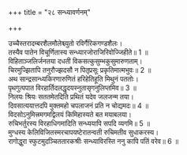 +++
title = "२८ सन्ध्यावर्णनम्"

+++
  
उच्चैस्तरादम्बरशैलमौलेश्च्युतो रविर्गैरिकगण्डशैलः।  
तस्यैव पातेन विचूर्णितास्य सन्ध्यारजोराजिरिवोज्जिहीते॥ 1 ॥  
विहिताञ्जलिर्जनतया दधती विकसत्कुसुम्भकुसुमारुणताम्।  
चिरमुज्झितापि तनुरौज्झदसौ न पितृप्रसूः प्रकृतिमात्मभुवः॥ 2 ॥  
अथ सान्द्रसान्ध्यकिरणारुणितं हरिहेतिहूति मिथुनं पततोः।  
पृथगुत्पपात विरहार्तिदलद्धृदयस्नुतासृगनुलिप्तमिव॥ 3 ॥  
निलयः श्रियः सततमेतदिति प्रथितं यदेव जलजन्म तया।  
दिवसात्ययात्तदपि मुक्तमहो चपलाजनं प्रति न चोद्यमदः॥ 4 ॥  
विदसोऽनुमित्त्रमगमद्विलयं किमिहास्यते बत मयाबलया।  
रुचिभर्तुरस्य विरहाधिगमादिति सन्ध्ययापि सपदि व्यगमि॥ 5 ॥  
मुग्धस्य केलिविजितस्मरचापयष्टेरातन्वती रुचिमतीव सुधाकरस्य।  
रागोद्धुरा स्फुटमुदञ्चिततारकश्रीः सन्ध्याविरस्ति ननु कापि पतिं वरेव॥ 6 ॥  
